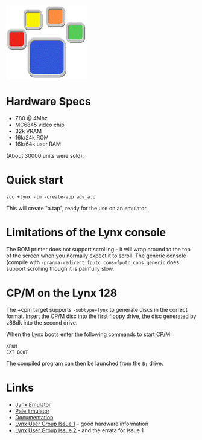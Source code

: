 ![](images/platform/lynx.gif)

# Hardware Specs

* Z80 @ 4Mhz
* MC6845 video chip
* 32k VRAM
* 16k/24k ROM
* 16k/64k user RAM

(About 30000 units were sold).

# Quick start

    zcc +lynx -lm -create-app adv_a.c

This will create "a.tap", ready for the use on an emulator.

# Limitations of the Lynx console

The ROM printer does not support scrolling - it will wrap around to the top of the screen when you normally expect it to scroll. The generic console (compile with `-pragma-redirect:fputc_cons=fputc_cons_generic` does support scrolling though it is painfully slow.

# CP/M on the Lynx 128

The +cpm target supports `-subtype=lynx` to generate discs in the correct format. Insert the CP/M disc into the first floppy drive, the disc generated by z88dk into the second drive.

When the Lynx boots enter the following commands to start CP/M:

```
XROM
EXT BOOT
```

The compiled program can then be launched from the `B:` drive.

# Links

* [Jynx Emulator](https://github.com/jonathan-markland/Jynx)
* [Pale Emulator](http://www.russelldavis.org/CamputersLynx/PALE/)
* [Documentation](http://www.russelldavis.org/CamputersLynx/files/)
* [Lynx User Group Issue 1](http://www.russelldavis.org/CamputersLynx/files/Newsletters/Lynx%20User/Lynx%20User1.pdf) - good hardware information
* [Lynx User Group Issue 2](http://www.russelldavis.org/CamputersLynx/files/Newsletters/Lynx%20User/Lynx%20User2.pdf) - and the errata for Issue 1
